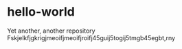# hello-world
Yet another, another repository
Fskjelkfjgkrigjmeoifjmeoifjroifj45guij5togij5tmgb45egbt,rny
